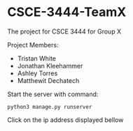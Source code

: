 # CSCE-3444-TeamX
The project for CSCE 3444 for Group X

Project Members:
* Tristan White
* Jonathan Kleehammer
* Ashley Torres
* Matthewit Dechatech


Start the server with command:

`python3 manage.py runserver`

Click on the ip address displayed bellow
